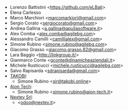 - Lorenzo Battistini \<<https://github.com/eLBati>\>
- Elena Carlesso
- Marco Marchiori \<<marcomarkiori@gmail.com>\>
- Sergio Corato \<<sergiocorato@gmail.com>\>
- Andrea Gallina \<<a.gallina@apuliasoftware.it>\>
- Alex Comba \<<alex.comba@agilebg.com>\>
- Alessandro Camilli \<<camillialex@gmail.com>\>
- Simone Rubino \<<simone.rubino@agilebg.com>\>
- Giacomo Grasso \<<giacomo.grasso.82@gmail.com>\>
- Lara Baggio \<<http://linkgroup.it/>\>
- Gianmarco Conte \<<gconte@dinamicheaziendali.it>\>
- Michele Rusticucci \<<michele.rusticucci@agilebg.com>\>
- Salvo Rapisarda \<<sdrapisarda@gmail.com>\>
- [TAKOBI](https://takobi.online):
  - Simone Rubino \<<sir@takobi.online>\>
- [Aion Tech](https://aiontech.company/):
  - Simone Rubino \<<simone.rubino@aion-tech.it>\>
- [Nextev Srl](https://nextev.it/):
  - <<odoo@nextev.it>\>
